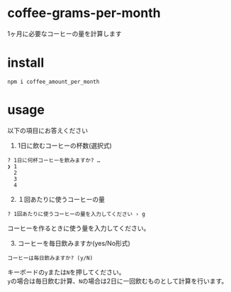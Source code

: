 # coffee-grams-per-month

1ヶ月に必要なコーヒーの量を計算します

# install

`npm i coffee_amount_per_month`

# usage

以下の項目にお答えください

1.  1日に飲むコーヒーの杯数(選択式)

```shell
? 1日に何杯コーヒーを飲みますか? … 
❯ 1
  2
  3
  4
```

2.  １回あたりに使うコーヒーの量

`? 1回あたりに使うコーヒーの量を入力してください › g`

コーヒーを作るときに使う量を入力してください。

3.  コーヒーを毎日飲みますか(yes/No形式)

`コーヒーは毎日飲みますか? (y/N)`

キーボードの`y`または`N`を押してください。  
`y`の場合は毎日飲む計算、`N`の場合は2日に一回飲むものとして計算を行います。
